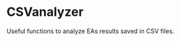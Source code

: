 # CSVanalyzer

<!-- [![Build Status](https://travis-ci.org/jmejia8/CSVanalyzer.jl.svg?branch=master)](https://travis-ci.org/jmejia8/CSVanalyzer.jl) -->

Useful functions to analyze EAs results saved in CSV files.